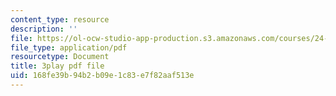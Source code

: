 ```yaml
---
content_type: resource
description: ''
file: https://ol-ocw-studio-app-production.s3.amazonaws.com/courses/24-908-creole-language-and-caribbean-identities-spring-2017/168fe39b94b2b09e1c83e7f82aaf513e_SRp9W3T_sHQ.pdf
file_type: application/pdf
resourcetype: Document
title: 3play pdf file
uid: 168fe39b-94b2-b09e-1c83-e7f82aaf513e
---
```

